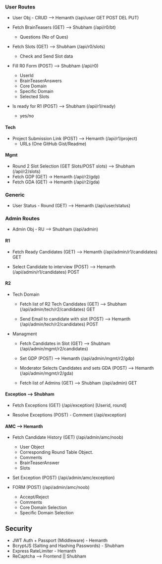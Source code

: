 ### User Routes 

- User Obj - CRUD --> Hemanth  (/api/user GET POST DEL PUT)

- Fetch BrainTeasers (GET) --> Shubham (/api/r0/bt)
    - Questions (No of Ques)

- Fetch Slots (GET)    --> Shubham  (/api/r0/slots)
    - Check and Send Slot data

- Fill R0 Form (POST)  --> Shubham  (/api/r0)
    - UserId
    - BrainTeaserAnswers
    - Core Domain
    - Specific Domain
    - Selected Slots

- Is ready for R1 (POST) --> Shubham (/api/r1/ready)
    - yes/no

#### Tech 
- Project Submission Link (POST)  --> Hemanth (/api/r1/project)
    - URLs (One GitHub Gist/Readme)

#### Mgmt 
- Round 2 Slot Selection (GET Slots/POST slots)  --> Shubham  (/api/r2/slots)
- Fetch GDP (GET) -> Hemanth  (/api/r2/gdp)
- Fetch GDA (GET) -> Hemanth  (/api/r2/gda)

### Generic
- User Status - Round (GET) --> Hemanth  (/api/user/status)


### Admin Routes 

- Admin Obj - RU  --> Shubham  (/api/admin)

#### R1

- Fetch Ready Candidates (GET) --> Hemanth  (/api/admin/r1/candidates) GET

- Select Candidate to interview (POST) --> Hemanth (/api/admin/r1/candidates) POST

#### R2

- Tech Domain 

    - Fetch list of R2 Tech Candidates (GET) --> Shubham  (/api/admin/tech/r2/candidates) GET

    - Send Email to candidate with slot (POST) --> Hemanth (/api/admin/tech/r2/candidates) POST

- Managment 
    - Fetch Candidates in Slot (GET) --> Shubham  (/api/admin/mgmt/r2/candidates)

    - Set GDP (POST) --> Hemanth (/api/admin/mgmt/r2/gdp)

    - Moderator Selects Candidates and sets GDA (POST) --> Hemanth (/api/admin/mgmt/r2/gda)

    - Fetch list of Admins (GET) --> Shubham  (/api/admin) GET

#### Exception --> Shubham

- Fetch Exceptions (GET)  (/api/exception) [Userid, round]

- Resolve Exceptions (POST) - Comment (/api/exception)

#### AMC --> Hemanth

- Fetch Candidate History (GET)  (/api/admin/amc/noob)
    - User Object
    - Corresponding Round Table Object.
    - Comments
    - BrainTeaserAnswer
    - Slots

- Set Exception (POST)  (/api/admin/amc/exception)

- FORM (POST)  (/api/admin/amc/noob)
    - Accept/Reject
    - Comments
    - Core Domain Selection
    - Specific Domain Selection 



## Security
- JWT Auth + Passport (Middleware) - Hemanth
- BcryptJS (Salting and Hashing Passwords) - Shubham
- Express RateLimiter - Hemanth
- ReCaptcha  -->  Frontend || Shubham








